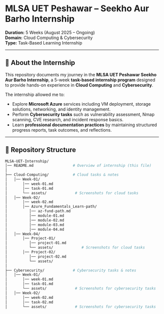 # MLSA UET Peshawar – Seekho Aur Barho Internship  
**Duration:** 5 Weeks (August 2025 – Ongoing)  
**Domain:** Cloud Computing & Cybersecurity  
**Type:** Task-Based Learning Internship  

---

## 📖 About the Internship  
This repository documents my journey in the **MLSA UET Peshawar Seekho Aur Barho Internship**, a 5-week **task-based internship program** designed to provide hands-on experience in **Cloud Computing** and **Cybersecurity**.  

The internship allowed me to:  
- Explore **Microsoft Azure** services including VM deployment, storage solutions, networking, and identity management.  
- Perform **Cybersecurity tasks** such as vulnerability assessment, Nmap scanning, CVE research, and incident response basics.  
- Learn **professional documentation practices** by maintaining structured progress reports, task outcomes, and reflections.  

---

## 📂 Repository Structure  

```bash
MLSA-UET-Internship/
│── README.md                  # Overview of internship (this file)
│
├── Cloud-Computing/           # Cloud tasks & notes
│   │── Week-01/
│       │── week-01.md            
│       │── task-01.md         
│       └── assets/             # Screenshots for cloud tasks
│   │── Week-02/
│       │── week-02.md
│       │── Azure_Fundamentals_Learn-path/
│          │── az-fund-path.md
│          │── module-01.md
│          │── module-02.md
│          │── module-03.md
│          │── module-04.md
│   │── Week-04/        
│       │── Project-01/
│          │── project-01.md         
│          └── assets/             # Screenshots for cloud tasks
│       │── Project-02/
│          │── project-02.md         
│          └── assets/  
│
├── Cybersecurity/             # Cybersecurity tasks & notes
│   │── Week-01/             
│       │── week-01.md            
│       │── task-01.md         
│       └── assets/             # Screenshots for cybersecurity tasks
│   │── Week-02/             
│       │── week-02.md            
│       │── task-02.md         
│       └── assets/             # Screenshots for cybersecurity tasks
